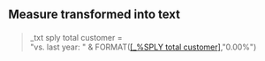 <h2><p>Measure transformed into text </p></h2>

>_txt sply total customer =<br>
>"vs. last year: " & FORMAT([[_%SPLY total customer]](/Measures/Temporal%20measures/_%25SPLY%20total%20customer.md),"0.00%")